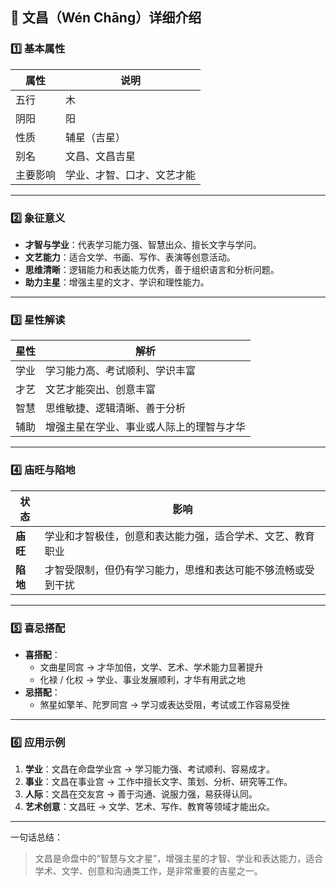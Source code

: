 ## 🌟 文昌（Wén Chāng）详细介绍

### 1️⃣ 基本属性

| 属性     | 说明                       |
| -------- | -------------------------- |
| 五行     | 木                         |
| 阴阳     | 阳                         |
| 性质     | 辅星（吉星）               |
| 别名     | 文昌、文昌吉星             |
| 主要影响 | 学业、才智、口才、文艺才能 |

------

### 2️⃣ 象征意义

- **才智与学业**：代表学习能力强、智慧出众、擅长文字与学问。
- **文艺能力**：适合文学、书画、写作、表演等创意活动。
- **思维清晰**：逻辑能力和表达能力优秀，善于组织语言和分析问题。
- **助力主星**：增强主星的文才、学识和理性能力。

------

### 3️⃣ 星性解读

| 星性 | 解析                                     |
| ---- | ---------------------------------------- |
| 学业 | 学习能力高、考试顺利、学识丰富           |
| 才艺 | 文艺才能突出、创意丰富                   |
| 智慧 | 思维敏捷、逻辑清晰、善于分析             |
| 辅助 | 增强主星在学业、事业或人际上的理智与才华 |

------

### 4️⃣ 庙旺与陷地

| 状态     | 影响                                                         |
| -------- | ------------------------------------------------------------ |
| **庙旺** | 学业和才智极佳，创意和表达能力强，适合学术、文艺、教育职业   |
| **陷地** | 才智受限制，但仍有学习能力，思维和表达可能不够流畅或受到干扰 |

------

### 5️⃣ 喜忌搭配

- **喜搭配**：
  - 文曲星同宫 → 才华加倍，文学、艺术、学术能力显著提升
  - 化禄 / 化权 → 学业、事业发展顺利，才华有用武之地
- **忌搭配**：
  - 煞星如擎羊、陀罗同宫 → 学习或表达受阻，考试或工作容易受挫

------

### 6️⃣ 应用示例

1. **学业**：文昌在命盘学业宫 → 学习能力强、考试顺利、容易成才。
2. **事业**：文昌在事业宫 → 工作中擅长文字、策划、分析、研究等工作。
3. **人际**：文昌在交友宫 → 善于沟通、说服力强，易获得认同。
4. **艺术创意**：文昌旺 → 文学、艺术、写作、教育等领域才能出众。

------

一句话总结：

> 文昌是命盘中的“智慧与文才星”，增强主星的才智、学业和表达能力，适合学术、文学、创意和沟通类工作，是非常重要的吉星之一。